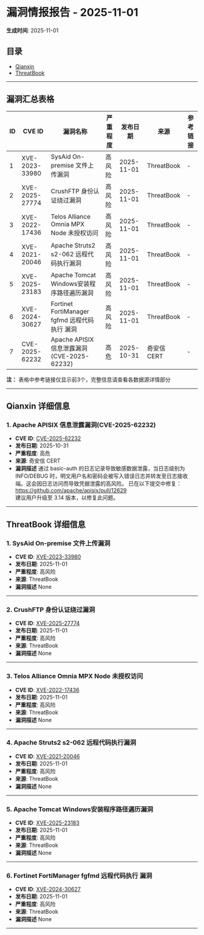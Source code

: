 # 漏洞情报报告 - 2025-11-01

**生成时间**: 2025-11-01

## 目录
- [Qianxin](#qianxin)
- [ThreatBook](#threatbook)

---
## 漏洞汇总表格

| ID | CVE ID | 漏洞名称 | 严重程度 | 发布日期 | 来源 | 参考链接 |
|-----|--------|----------|----------|----------|------|----------|
| 1 | XVE-2023-33980 | SysAid On-premise 文件上传漏洞 | 高风险 | 2025-11-01 | ThreatBook | - |
| 2 | XVE-2025-27774 | CrushFTP 身份认证绕过漏洞 | 高风险 | 2025-11-01 | ThreatBook | - |
| 3 | XVE-2022-17436 | Telos Alliance Omnia MPX Node 未授权访问 | 高风险 | 2025-11-01 | ThreatBook | - |
| 4 | XVE-2021-20046 | Apache Struts2 s2-062 远程代码执行漏洞 | 高风险 | 2025-11-01 | ThreatBook | - |
| 5 | XVE-2025-23183 | Apache Tomcat Windows安装程序路径遍历漏洞 | 高风险 | 2025-11-01 | ThreatBook | - |
| 6 | XVE-2024-30627 | Fortinet FortiManager fgfmd 远程代码执行 漏洞 | 高风险 | 2025-11-01 | ThreatBook | - |
| 7 | CVE-2025-62232 | Apache APISIX 信息泄露漏洞(CVE-2025-62232) | 高危 | 2025-10-31 | 奇安信 CERT | - |


**注：** 表格中参考链接仅显示前3个，完整信息请查看各数据源详情部分

---

## Qianxin 详细信息

### 1. Apache APISIX 信息泄露漏洞(CVE-2025-62232)
- **CVE ID**: [CVE-2025-62232](https://cve.mitre.org/cgi-bin/cvename.cgi?name=CVE-2025-62232)
- **发布日期**: 2025-10-31
- **严重程度**: 高危
- **来源**: 奇安信 CERT
- **漏洞描述**
通过 basic-auth 的日志记录导致敏感数据泄露，当日志级别为 INFO/DEBUG 时，明文用户名和密码会被写入错误日志并转发至日志接收端。这会因日志访问而导致凭据泄露的高风险。
已在以下提交中修复：https://github.com/apache/apisix/pull/12629  
建议用户升级至 3.14 版本，以修复此问题。
---
## ThreatBook 详细信息

### 1. SysAid On-premise 文件上传漏洞
- **CVE ID**: [XVE-2023-33980](https://cve.mitre.org/cgi-bin/cvename.cgi?name=XVE-2023-33980)
- **发布日期**: 2025-11-01
- **严重程度**: 高风险
- **来源**: ThreatBook
- **漏洞描述**
None
---
### 2. CrushFTP 身份认证绕过漏洞
- **CVE ID**: [XVE-2025-27774](https://cve.mitre.org/cgi-bin/cvename.cgi?name=XVE-2025-27774)
- **发布日期**: 2025-11-01
- **严重程度**: 高风险
- **来源**: ThreatBook
- **漏洞描述**
None
---
### 3. Telos Alliance Omnia MPX Node 未授权访问
- **CVE ID**: [XVE-2022-17436](https://cve.mitre.org/cgi-bin/cvename.cgi?name=XVE-2022-17436)
- **发布日期**: 2025-11-01
- **严重程度**: 高风险
- **来源**: ThreatBook
- **漏洞描述**
None
---
### 4. Apache Struts2 s2-062 远程代码执行漏洞
- **CVE ID**: [XVE-2021-20046](https://cve.mitre.org/cgi-bin/cvename.cgi?name=XVE-2021-20046)
- **发布日期**: 2025-11-01
- **严重程度**: 高风险
- **来源**: ThreatBook
- **漏洞描述**
None
---
### 5. Apache Tomcat Windows安装程序路径遍历漏洞
- **CVE ID**: [XVE-2025-23183](https://cve.mitre.org/cgi-bin/cvename.cgi?name=XVE-2025-23183)
- **发布日期**: 2025-11-01
- **严重程度**: 高风险
- **来源**: ThreatBook
- **漏洞描述**
None
---
### 6. Fortinet FortiManager fgfmd 远程代码执行 漏洞
- **CVE ID**: [XVE-2024-30627](https://cve.mitre.org/cgi-bin/cvename.cgi?name=XVE-2024-30627)
- **发布日期**: 2025-11-01
- **严重程度**: 高风险
- **来源**: ThreatBook
- **漏洞描述**
None
---
